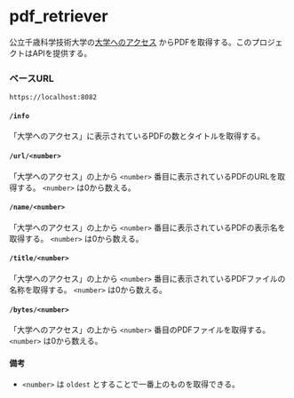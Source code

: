 # pdf_retriever

公立千歳科学技術大学の[大学へのアクセス](https://www.chitose.ac.jp/info/access) からPDFを取得する。このプロジェクトはAPIを提供する。

### ベースURL

```
https://localhost:8082
```

#### `/info`
「大学へのアクセス」に表示されているPDFの数とタイトルを取得する。


#### `/url/<number>`
「大学へのアクセス」の上から `<number>` 番目に表示されているPDFのURLを取得する。 `<number>` は0から数える。


#### `/name/<number>`
「大学へのアクセス」の上から `<number>` 番目に表示されているPDFの表示名を取得する。 `<number>` は0から数える。


#### `/title/<number>`
「大学へのアクセス」の上から `<number>` 番目に表示されているPDFファイルの名称を取得する。 `<number>` は0から数える。


#### `/bytes/<number>`
「大学へのアクセス」の上から `<number>` 番目のPDFファイルを取得する。 `<number>` は0から数える。

#### 備考

- `<number>` は `oldest` とすることで一番上のものを取得できる。